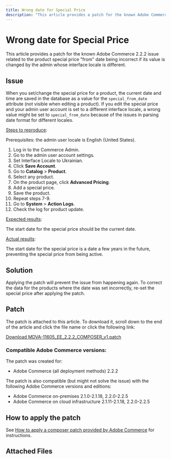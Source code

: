 ```yaml
---
title: Wrong date for Special Price
description: "This article provides a patch for the known Adobe Commerce 2.2.2 issue related to the product special price \"from\" date being incorrect if its value is changed by the admin whose interface locale is different."
---
```


# Wrong date for Special Price

This article provides a patch for the known Adobe Commerce 2.2.2 issue related to the product special price "from" date being incorrect if its value is changed by the admin whose interface locale is different.

## Issue

When you set/change the special price for a product, the current date and time are saved in the database as a value for the `special_from_date` attribute (not visible when editing a product). If you edit the special price and your admin user account is set to a different interface locale, a wrong value might be set to `special_from_date` because of the issues in parsing date format for different locales.

 <u>Steps to reproduce</u>:

Prerequisites: the admin user locale is English (United States).

1. Log in to the Commerce Admin.
1. Go to the admin user account settings.
1. Set Interface Locale to Ukrainian.
1. Click **Save Account**.
1. Go to **Catalog** > **Product**.
1. Select any product.
1. On the product page, click **Advanced Pricing**.
1. Add a special price.
1. Save the product.
1. Repeat steps 7-9.
1. Go to **System** > **Action Logs**.
1. Check the log for product update.

 <u>Expected results</u>:

 The start date for the special price should be the current date.

 <u>Actual results</u>:

 The start date for the special price is a date a few years in the future, preventing the special price from being active.

## Solution

Applying the patch will prevent the issue from happening again. To correct the data for the products where the date was set incorrectly, re-set the special price after applying the patch.

## Patch

The patch is attached to this article. To download it, scroll down to the end of the article and click the file name or click the following link:

 [Download MDVA-11605\_EE\_2.2.2\_COMPOSER\_v1.patch](assets/MDVA-11605_EE_2.2.2_COMPOSER_v1.patch.zip)

### Compatible Adobe Commerce versions:

The patch was created for:

* Adobe Commerce (all deployment methods) 2.2.2

The patch is also compatible (but might not solve the issue) with the following Adobe Commerce versions and editions:

* Adobe Commerce on-premises 2.1.0-2.1.18, 2.2.0-2.2.5
* Adobe Commerce on cloud infrastructure 2.1.11-2.1.18, 2.2.0-2.2.5

## How to apply the patch

See [How to apply a composer patch provided by Adobe Commerce](https://support.magento.com/hc/en-us/articles/360028367731) for instructions.

## Attached Files 

